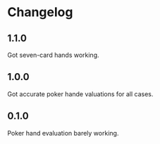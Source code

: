 # Changelog

## 1.1.0

Got seven-card hands working.

## 1.0.0

Got accurate poker hande valuations for all cases.

## 0.1.0

Poker hand evaluation barely working.
